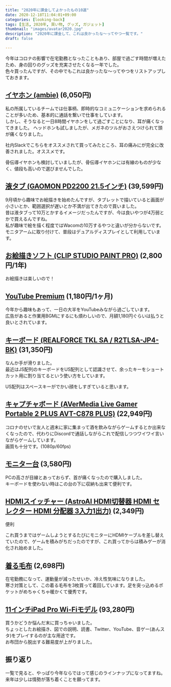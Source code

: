 ```yaml
---
title: "2020年に課金してよかったもの10選"
date: 2020-12-18T11:04:01+09:00
categories: [looking-back]
tags: [生活, 2020年, 買い物, グッズ, ガジェット]
thumbnail: "images/avatar2020.jpg"
description: "2020年に課金して、これは良かったな〜ってやつ一覧です。"
draft: false

---
```


今年はコロナの影響で在宅勤務となったこともあり、部屋で過ごす時間が増えたため、身の回りのグッズを充実させたくなる一年でした。  
色々買ったんですが、その中でもこれは良かったな〜ってやつをリストアップしておきます。

## [イヤホン (ambie)](https://ambie.co.jp/soundearcuffs/) (6,050円)

私の所属しているチームでは仕事柄、即時的なコミュニケーションを求められることが多いため、基本的に通話を繋いで仕事をしています。  
しかし、そうなると一日8時間イヤホンをして過ごすことになり、耳が痛くなってきました。
ヘッドホンも試しましたが、メガネのツルがおさえつけられて頭が痛くなりました。

社内Slackでこちらをオススメされて買ってみたところ、耳の痛みにが完全に改善されました。オススメです。

骨伝導イヤホンも検討していましたが、骨伝導イヤホンには有線のものが少なく、値段も高いので選びませんでした。

## [液タブ (GAOMON PD2200 21.5インチ)](https://www.amazon.co.jp/gp/product/B07ZJM6B2S/ref=ppx_yo_dt_b_asin_title_o09_s00?ie=UTF8&psc=1) (39,599円)

9月頃から趣味でお絵描きを始めたんですが、タブレットで描いていると画面が小さいとか、範囲選択が遅いとか不満が出てきたので買いました。  
昔は液タブって10万とかするイメージだったんですが、今は良いやつが4万弱とかで買えるんですね。  
私が趣味で絵を描く程度ではWacomの10万するやつと違いが分からないです。  
モニタアームに取り付けて、普段はデュアルディスプレイとして利用しています。

## [お絵描きソフト (CLIP STUDIO PAINT PRO)](https://www.clipstudio.net/) (2,800円/1年)

お絵描きは楽しいので！

## [YouTube Premium](https://www.youtube.com/premium?hl=ja) (1,180円/1ヶ月)

今年から趣味もあって、一日の大半をYouTubeみながら過ごしています。  
広告があると作業用BGMにするにも煩わしいので、月額1,180円ぐらいは払うと良いとされています。

## [キーボード (REALFORCE TKL SA / R2TLSA-JP4-BK)](https://www.pfu.fujitsu.com/direct/realforce/detail_pz-r2tlsa-jp4-bk.html) (31,350円)

なんか手が滑りました。  
最近はJS配列のキーボードをUS配列として認識させて、余ったキーをショートカット用に割り当てるという使い方をしています。

US配列はスペースキーがでかい顔をしすぎていると思います。

## [キャプチャボード (AVerMedia Live Gamer Portable 2 PLUS AVT-C878 PLUS)](https://www.amazon.co.jp/gp/product/B07C2ZYHF5/ref=ppx_od_dt_b_asin_title_s00?ie=UTF8&psc=1) (22,949円)

コロナのせいで友人と週末に家に集まって酒を飲みながらゲームするとか出来なくなったので、代わりにDiscordで通話しながらこれで配信しつつワイワイ言いながらゲームしています。  
画質も十分です。(1080p/60fps)

## [モニター台](https://www.amazon.co.jp/gp/product/B07TQMGFHG/ref=ppx_yo_dt_b_asin_title_o07_s00?ie=UTF8&psc=1) (3,580円)

PCの高さが目線とあっておらず、首が痛くなったので購入しました。  
キーボードを使わない時はこの台の下に収納も出来て便利です。

## [HDMIスイッチャー (AstroAI HDMI切替器 HDMI セレクター HDMI 分配器 3入力1出力)](https://www.amazon.co.jp/gp/product/B07TMKFQCH/ref=ppx_yo_dt_b_asin_title_o06_s00) (2,349円)

便利

これ買うまではゲームしようとするたびにモニターにHDMIケーブルを差し替えていたので、ゲームを積みがちだったのですが、これ買ってからは積みゲーが消化され始めました。

## [着る毛布](https://www.amazon.co.jp/gp/product/B07WRZPC66/ref=ppx_yo_dt_b_asin_title_o09_s00?ie=UTF8&psc=1) (2,698円)

在宅勤務になって、運動量が減ったせいか、冷え性気味になりました。  
寒さ対策として、この着る毛布を3枚買って着回しています。足を突っ込めるポケットがめちゃくちゃ暖かくて優秀です。

## [11インチiPad Pro Wi-Fiモデル](https://www.apple.com/jp/shop/buy-ipad/ipad-pro/11%E3%82%A4%E3%83%B3%E3%83%81%E3%81%AE%E3%83%87%E3%82%A3%E3%82%B9%E3%83%97%E3%83%AC%E3%82%A4-128gb-%E3%82%B9%E3%83%9A%E3%83%BC%E3%82%B9%E3%82%B0%E3%83%AC%E3%82%A4-wifi) (93,280円)

買うかどうか悩んだ末に買っちゃいました。  
ちょっとしたお絵描き、図での説明、読書、Twitter、YouTube、音ゲー(あんスタ)をプレイするのが主な用途です。  
お布団から脱出する難易度が上がりました。

## 振り返り

一覧で見ると、やっぱり今年ならではって感じのラインナップになってますね。  
来年は少しは情勢が落ち着くことを願ってます。

